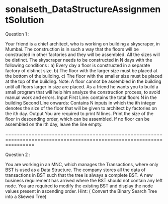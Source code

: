 # sonalseth_DataStructureAssignmentSolution

Question 1 :

Your friend is a chief architect, who is working on building a skyscraper, in Mumbai. The
construction is in such a way that the floors will be constructed in other factories and they will be
assembled. All the sizes will be distinct.
The skyscraper needs to be constructed in N days with the following conditions :
a) Every day a floor is constructed in a separate factory of distinct size.
b) The floor with the larger size must be placed at the bottom of the building.
c) The floor with the smaller size must be placed at the top of the building.
Note: A floor cannot be assembled in the building until all floors larger in size are placed.
As a friend he wants you to build a small program that will help him analyze the construction
process, to avoid manual work and errors.
Input
First Line: contains the total floors N in the building
Second Line onwards: Contains N inputs in which the ith integer denotes the size of the floor
that will be given to architect by factories on the ith day.
Output
You are required to print N lines. Print the size of the floor in descending order, which can be
assembled.
If no floor can be assembled on the ith day, leave the line empty.

======================================================================================================================

Question 2 :

You are working in an MNC, which manages the Transactions, where only BST is used as a
Data Structure. The company stores all the data of transactions in BST such that the tree is
always a complete BST.
A new business requirement has arrived where the BST should not contain any left node.
You are required to modify the existing BST and display the node values present in ascending
order.
Hint: ( Convert the Binary Search Tree into a Skewed Tree)
